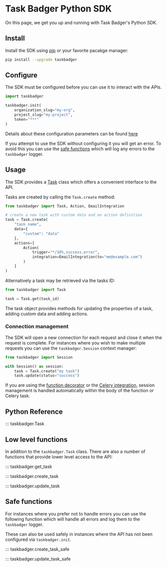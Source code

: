 # Task Badger Python SDK

On this page, we get you up and running with Task Badger's Python SDK.

## Install

Install the SDK using [pip](https://pip.pypa.io/en/stable/) or your favorite pacakge manager: 

```bash
pip install --upgrade taskbadger
```

## Configure

The SDK must be configured before you can use it to interact with the APIs.

```python
import taskbadger

taskbadger.init(
    organization_slug="my-org",
    project_slug="my-project",
    token="***"
)
```

Details about these configuration parameters can be found [here](basics.md#organization-and-project)

If you attempt to use the SDK without configuring it you will get an error. To avoid this you can use the
[safe functions](#safe-functions) which will log any errors to the `taskbadger` logger.

## Usage

The SDK provides a [Task](#taskbadger.Task) class which offers a convenient interface to the API.

Tasks are created by calling the `Task.create` method:

```python
from taskbadger import Task, Action, EmailIntegration

# create a new task with custom data and an action definition
task = Task.create(
    "task name",
    data={
        "custom": "data"
    },
    actions=[
        Action(
            trigger="*/10%,success,error",
            integration=EmailIntegration(to="me@example.com")
        )
    ]
)
```

Alternatively a task may be retrieved via the tasks ID:

```python
from taskbadger import Task

task = Task.get(task_id)
```

The task object provides methods for updating the properties of a task, adding custom data
and adding actions.

### Connection management

The SDK will open a new connection for each request and close it when the request is complete. For instances
where you wish to make multiple requests you can use the `taskbadger.Session` context manager:

```python
from taskbadger import Session

with Session() as session:
    task = Task.create("my task")
    task.update(status="success")
```

If you are using the [function decorator](python-decorator.md) or the [Celery integration](python-celery.md), 
session management is handled automatically within the body of the function or Celery task.

## Python Reference

::: taskbadger.Task

## Low level functions
In addition to the `taskbadger.Task` class. There are also a number of functions that provide lower level
access to the API:

::: taskbadger.get_task

::: taskbadger.create_task

::: taskbadger.update_task

## Safe functions

For instances where you prefer not to handle errors you can use the following function which will handle
all errors and log them to the `taskbadger` logger.

These can also be used safely in instances where the API has not been configured via `taskbadger.init`.

::: taskbadger.create_task_safe

::: taskbadger.update_task_safe

